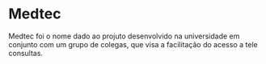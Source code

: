 # Medtec
Medtec foi o nome dado ao projuto desenvolvido na universidade em conjunto com um grupo de colegas, que visa a facilitação do acesso a tele consultas.

